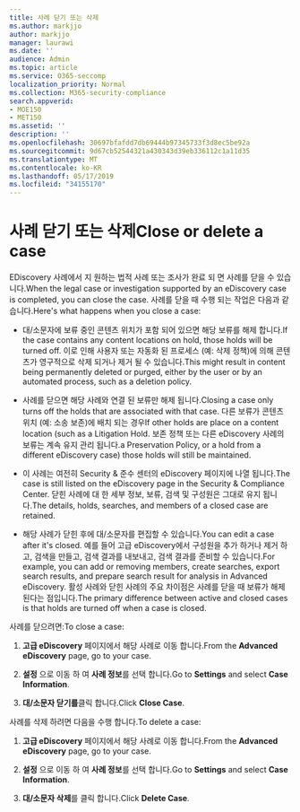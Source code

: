 ```yaml
---
title: 사례 닫기 또는 삭제
ms.author: markjjo
author: markjjo
manager: laurawi
ms.date: ''
audience: Admin
ms.topic: article
ms.service: O365-seccomp
localization_priority: Normal
ms.collection: M365-security-compliance
search.appverid:
- MOE150
- MET150
ms.assetid: ''
description: ''
ms.openlocfilehash: 30697bfafdd7db69444b97345733f3d8ec5be92a
ms.sourcegitcommit: 9d67cb52544321a430343d39eb336112c1a11d35
ms.translationtype: MT
ms.contentlocale: ko-KR
ms.lasthandoff: 05/17/2019
ms.locfileid: "34155170"
---
```

# <a name="close-or-delete-a-case"></a><span data-ttu-id="2433b-102">사례 닫기 또는 삭제</span><span class="sxs-lookup"><span data-stu-id="2433b-102">Close or delete a case</span></span>

<span data-ttu-id="2433b-103">EDiscovery 사례에서 지 원하는 법적 사례 또는 조사가 완료 되 면 사례를 닫을 수 있습니다.</span><span class="sxs-lookup"><span data-stu-id="2433b-103">When the legal case or investigation supported by an eDiscovery case is completed, you can close the case.</span></span> <span data-ttu-id="2433b-104">사례를 닫을 때 수행 되는 작업은 다음과 같습니다.</span><span class="sxs-lookup"><span data-stu-id="2433b-104">Here's what happens when you close a case:</span></span>

- <span data-ttu-id="2433b-105">대/소문자에 보류 중인 콘텐츠 위치가 포함 되어 있으면 해당 보류를 해제 합니다.</span><span class="sxs-lookup"><span data-stu-id="2433b-105">If the case contains any content locations on hold, those holds will be turned off.</span></span> <span data-ttu-id="2433b-106">이로 인해 사용자 또는 자동화 된 프로세스 (예: 삭제 정책)에 의해 콘텐츠가 영구적으로 삭제 되거나 제거 될 수 있습니다.</span><span class="sxs-lookup"><span data-stu-id="2433b-106">This might result in content being permanently deleted or purged, either by the user or by an automated process, such as a deletion policy.</span></span>

- <span data-ttu-id="2433b-107">사례를 닫으면 해당 사례와 연결 된 보류만 해제 됩니다.</span><span class="sxs-lookup"><span data-stu-id="2433b-107">Closing a case only turns off the holds that are associated with that case.</span></span> <span data-ttu-id="2433b-108">다른 보류가 콘텐츠 위치 (예: 소송 보존)에 배치 되는 경우</span><span class="sxs-lookup"><span data-stu-id="2433b-108">If other holds are place on a content location (such as a Litigation Hold.</span></span> <span data-ttu-id="2433b-109">보존 정책 또는 다른 eDiscovery 사례의 보류는 계속 유지 관리 됩니다.</span><span class="sxs-lookup"><span data-stu-id="2433b-109">a Preservation Policy, or a hold from a different eDiscovery case) those holds will still be maintained.</span></span>

- <span data-ttu-id="2433b-110">이 사례는 여전히 Security & 준수 센터의 eDiscovery 페이지에 나열 됩니다.</span><span class="sxs-lookup"><span data-stu-id="2433b-110">The case is still listed on the eDiscovery page in the Security & Compliance Center.</span></span> <span data-ttu-id="2433b-111">닫힌 사례에 대 한 세부 정보, 보류, 검색 및 구성원은 그대로 유지 됩니다.</span><span class="sxs-lookup"><span data-stu-id="2433b-111">The details, holds, searches, and members of a closed case are retained.</span></span>

- <span data-ttu-id="2433b-112">해당 사례가 닫힌 후에 대/소문자를 편집할 수 있습니다.</span><span class="sxs-lookup"><span data-stu-id="2433b-112">You can edit a case after it's closed.</span></span> <span data-ttu-id="2433b-113">예를 들어 고급 eDiscovery에서 구성원을 추가 하거나 제거 하 고, 검색을 만들고, 검색 결과를 내보내고, 검색 결과를 준비할 수 있습니다.</span><span class="sxs-lookup"><span data-stu-id="2433b-113">For example, you can add or removing members, create searches, export search results, and prepare search result for analysis in Advanced eDiscovery.</span></span> <span data-ttu-id="2433b-114">활성 사례와 닫힌 사례의 주요 차이점은 사례를 닫을 때 보류가 해제 된다는 점입니다.</span><span class="sxs-lookup"><span data-stu-id="2433b-114">The primary difference between active and closed cases is that holds are turned off when a case is closed.</span></span>

<span data-ttu-id="2433b-115">사례를 닫으려면:</span><span class="sxs-lookup"><span data-stu-id="2433b-115">To close a case:</span></span>

1. <span data-ttu-id="2433b-116">**고급 eDiscovery** 페이지에서 해당 사례로 이동 합니다.</span><span class="sxs-lookup"><span data-stu-id="2433b-116">From the **Advanced eDiscovery** page, go to your case.</span></span>

2. <span data-ttu-id="2433b-117">**설정** 으로 이동 하 여 **사례 정보**를 선택 합니다.</span><span class="sxs-lookup"><span data-stu-id="2433b-117">Go to **Settings** and select **Case Information**.</span></span> 

3. <span data-ttu-id="2433b-118">**대/소문자 닫기를**클릭 합니다.</span><span class="sxs-lookup"><span data-stu-id="2433b-118">Click **Close Case**.</span></span> 

<span data-ttu-id="2433b-119">사례를 삭제 하려면 다음을 수행 합니다.</span><span class="sxs-lookup"><span data-stu-id="2433b-119">To delete a case:</span></span>

1. <span data-ttu-id="2433b-120">**고급 eDiscovery** 페이지에서 해당 사례로 이동 합니다.</span><span class="sxs-lookup"><span data-stu-id="2433b-120">From the **Advanced eDiscovery** page, go to your case.</span></span>

2. <span data-ttu-id="2433b-121">**설정** 으로 이동 하 여 **사례 정보**를 선택 합니다.</span><span class="sxs-lookup"><span data-stu-id="2433b-121">Go to **Settings** and select **Case Information**.</span></span> 

3. <span data-ttu-id="2433b-122">**대/소문자 삭제**를 클릭 합니다.</span><span class="sxs-lookup"><span data-stu-id="2433b-122">Click **Delete Case**.</span></span> 
